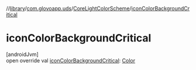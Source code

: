 //[library](../../../index.md)/[com.glovoapp.uds](../index.md)/[CoreLightColorScheme](index.md)/[iconColorBackgroundCritical](icon-color-background-critical.md)

# iconColorBackgroundCritical

[androidJvm]\
open override val [iconColorBackgroundCritical](icon-color-background-critical.md): [Color](https://developer.android.com/reference/kotlin/androidx/compose/ui/graphics/Color.html)
